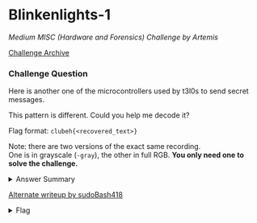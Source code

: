 # Blinkenlights-1

<i>Medium MISC (Hardware and Forensics) Challenge by Artemis</i>

[Challenge Archive](https://ctf-2023.clubeh.ca/challenges#Blinkenlights%201-286992215)

### Challenge Question

Here is another one of the microcontrollers used by t3l0s to send secret messages.

This pattern is different. Could you help me decode it?

Flag format: `clubeh{<recovered_text>}`

Note: there are two versions of the exact same recording.  
One is in grayscale (`-gray`), the other in full RGB. 
**You only need one to solve the challenge.**

<details> 
  <summary>Answer Summary</summary>
  &emsp;This challenge displays a hidden message in morse code.<br>
  &emsp;Both lights on is a "-" and one light on is a ".".<br>
  &emsp;I created a solve script for color version this challenge. It is located in this folder and called Blinkenlights-1-solve.py  
</details>

[Alternate writeup by sudoBash418](https://sb418.net/ctfs/writeups/2023-01-15_hackers-odyssey-ctf/blinkenlights-1/)

<details> 
  <summary>Flag</summary>
  &emsp;<b>clubeh{N3WTR1CK5325196}</b><br>
  &emsp;<b>clubeh{n3wtr1ck5325196}</b>
</details>
